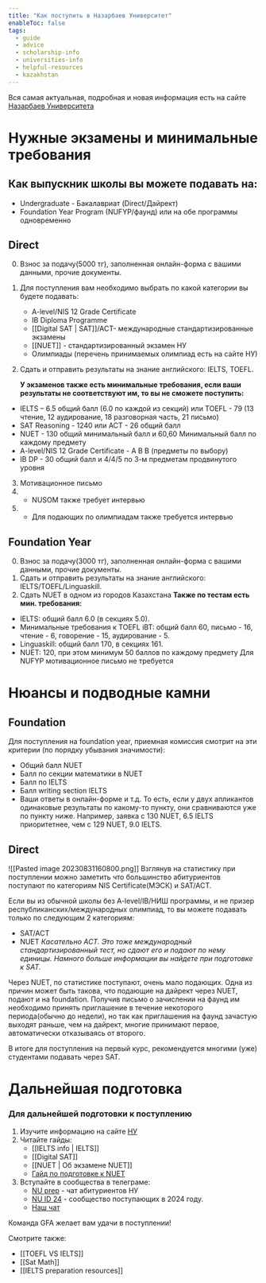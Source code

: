 ```yaml
---
title: "Как поступить в Назарбаев Университет"
enableToc: false
tags:
  - guide 
  - advice
  - scholarship-info
  - universities-info
  - helpful-resources
  - kazakhstan
---
```

Вся самая актуальная, подробная и новая информация есть на сайте [Назарбаев Университета](https://nu.edu.kz/ru/admissions/)

# Нужные экзамены и минимальные требования 
## Как выпускник школы вы можете подавать на:
- Undergraduate - Бакалавриат (Direct/Дайрект) 
- Foundation Year Program (NUFYP/фаунд) 
	или на обе программы одновременно
## Direct 
0) Взнос за подачу(5000 тг), заполненная онлайн-форма с вашими данными, прочие документы.
1) Для поступления вам необходимо выбрать по какой категории вы будете подавать:
	- A-level/NIS 12 Grade Certificate 
	- IВ Diploma Programme
	- [[Digital SAT | SAT]]/ACT-  международные стандартизированные экзамены
	- [[NUET]] - стандартизированный экзамен НУ
	- Олимпиады (перечень принимаемых олимпиад есть на сайте НУ)
2) Сдать и отправить результаты на знание английского: IELTS, TOEFL. 
   
   **У экзаменов также есть минимальные требования, если ваши результаты не соответствуют им, то вы не сможете поступить:**
- IELTS – 6.5 общий балл (6.0 по каждой из секций)  или TOEFL - 79 (13 чтение, 12 аудирование, 18 разговорная часть, 21 письмо)
- SAT Reasoning - 1240  или  ACT - 26 общий балл
- NUET - 130 общий минимальный балл и 60,60 Минимальный балл по каждому предмету
- A-level/NIS 12 Grade Certificate - A B B (предметы по выбору)
- IB DP - 30 общий балл и 4/4/5 по 3-м предметам продвинутого уровня
3) Мотивационное письмо
4) * NUSOM также требует интервью
5) * Для подающих по олимпиадам также требуется интервью 
## Foundation Year

0) Взнос за подачу(3000 тг), заполненная онлайн-форма с вашими данными, прочие документы.
1) Сдать и отправить результаты на знание английского: IELTS/TOEFL/Linguaskill. 
2) Сдать NUET в одном из городов Казахстана
**Также по тестам есть мин. требования:** 
- IELTS: общий балл 6.0 (в секциях 5.0).
- Минимальные требования к TOEFL iBT: общий балл 60, письмо - 16, чтение - 6, говорение - 15, аудирование - 5.
- Linguaskill: общий балл 170, в секциях 161.
- NUET: 120, при этом минимум 50 баллов по каждому предмету
Для NUFYP мотивационное письмо не требуется

# Нюансы и подводные камни 
## Foundation 
Для поступления на foundation year, приемная комиссия смотрит на эти критерии (по порядку убывания значимости):
- Общий балл NUET
- Балл по секции математики в NUET
- Балл по IELTS
- Балл writing section IELTS
- Ваши ответы в онлайн-форме и т.д.
То есть, если у двух апликантов одинаковые результаты по какому-то пункту, они сравниваются уже по пункту ниже.
Например, заявка с 130 NUET, 6.5 IELTS приоритетнее, чем с 129 NUET, 9.0 IELTS.
## Direct
![[Pasted image 20230831160800.png]]
Взглянув на статистику при поступлении можно заметить что большинство абитуриентов поступают по категориям NIS Certificate(МЭСК) и SAT/ACT.

Если вы из обычной школы без A-level/IB/НИШ программы, и не призер республиканских/международных олимпиад, то вы можете подавать только по следующим 2 категориям:
- SAT/ACT
- NUET
*Касательно ACT. Это тоже международный стандартизированный тест, но сдают его и подают по нему единицы. Намного больше информации вы найдете при подготовке к SAT.*

Через NUET, по статистике поступают, очень мало подающих. 
Одна из причин может быть такова, что подающие на дайрект через NUET, подают и на foundation. Получив письмо о зачислении на фаунд им необходимо принять приглашение в течение некоторого периода(обычно до недели), но так как приглашения на фаунд зачастую выходят раньше, чем на дайрект, многие принимают первое, автоматически отказываясь от второго.

В итоге для поступления на первый курс, рекомендуется многими (уже) студентами подавать через SAT. 

#  Дальнейшая подготовка

### Для дальнейшей подготовки к поступлению
1. Изучите информацию на сайте [НУ](https://nu.edu.kz/ru/admissions/admissions)
2. Читайте гайды: 
	- [[IELTS info | IELTS]]
	- [[Digital SAT]]
	- [[NUET | Об экзамене NUET]]
	- [Гайд по подготовке к NUET](https://ask.bc-pf.org/t/gajd-po-podgotovke-k-nuet-i-nemnogo-pro-moj-opyt/6616)
3. Вступайте в сообщества в телеграме:
   - [NU prep](https://t.me/nu_preparation) - чат абитуриентов НУ
   - [NU ID 24](https://t.me/nuid24) - сообщество поступающих в 2024 году. 
   - [Наш чат](https://t.me/guideforapplicants)

Команда GFA желает вам удачи в поступлении!

Смотрите также:
- [[TOEFL VS IELTS]]
- [[Sat Math]]
- [[IELTS preparation resources]]











